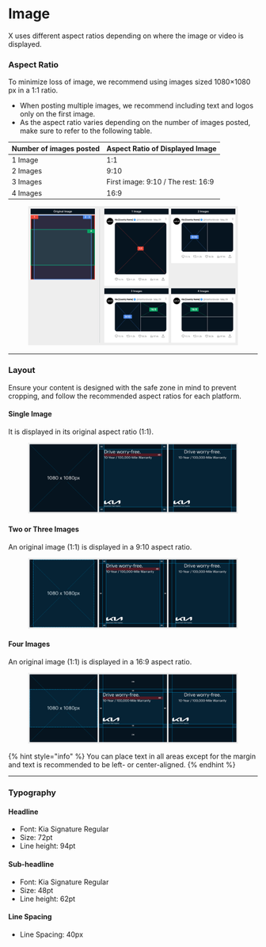 # Image

X uses different aspect ratios depending on where the image or video is displayed.

### Aspect Ratio

To minimize loss of image, we recommend using images sized 1080×1080 px in a 1:1 ratio.

* When posting multiple images, we recommend including text and logos only on the first image.
* As the aspect ratio varies depending on the number of images posted, make sure to refer to the following table.

| Number of images posted | Aspect Ratio of Displayed Image    |
| ----------------------- | ---------------------------------- |
| 1 Image                 | 1:1                                |
| 2 Images                | 9:10                               |
| 3 Images                | First image: 9:10 / The rest: 16:9 |
| 4 Images                | 16:9                               |

<figure><img src="../../../.gitbook/assets/X-image-ratio.jpg" alt=""><figcaption></figcaption></figure>

***

### Layout

Ensure your content is designed with the safe zone in mind to prevent cropping, and follow the recommended aspect ratios for each platform.

#### Single Image

It is displayed in its original aspect ratio (1:1).

<figure><img src="../../../.gitbook/assets/X-image-single.jpg" alt=""><figcaption></figcaption></figure>

#### **Two or Three Images**

An original image (1:1) is displayed in a 9:10 aspect ratio.

<figure><img src="../../../.gitbook/assets/X-image-2&#x26;3.jpg" alt=""><figcaption></figcaption></figure>

#### Four Images

An original image (1:1) is displayed in a 16:9 aspect ratio.

<figure><img src="../../../.gitbook/assets/X-image-4.jpg" alt=""><figcaption></figcaption></figure>

{% hint style="info" %}
You can place text in all areas except for the margin and text is recommended to be left- or center-aligned.
{% endhint %}

***

### Typography

#### Headline

* Font: Kia Signature Regular&#x20;
* Size: 72pt&#x20;
* Line height: 94pt

#### Sub-headline

* Font: Kia Signature Regular&#x20;
* Size: 48pt&#x20;
* Line height: 62pt

#### Line Spacing

* Line Spacing: 40px





